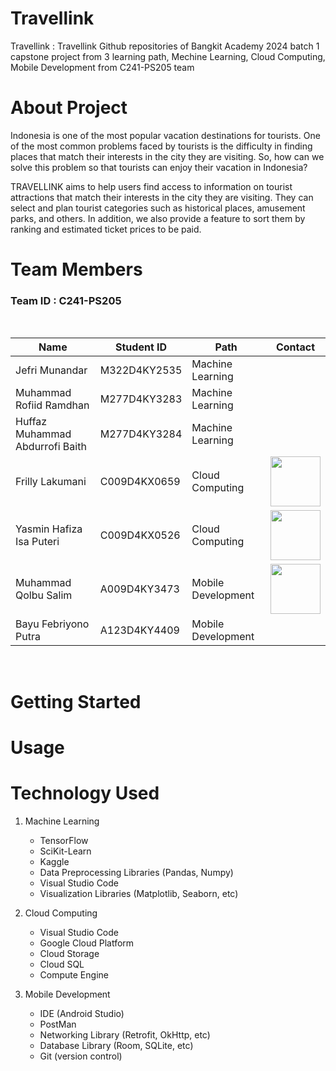 # Travellink
Travellink : Travellink Github repositories of Bangkit Academy 2024 batch 1 capstone project from 3 learning path, Mechine Learning, Cloud Computing, Mobile Development from C241-PS205 team
# About Project
Indonesia is one of the most popular vacation destinations for tourists. One of the most common problems faced by tourists is the difficulty in finding places that match their interests in the city they are visiting. So, how can we solve this problem so that tourists can enjoy their vacation in Indonesia?

TRAVELLINK aims to help users find access to information on tourist attractions that match their interests in the city they are visiting. They can select and plan tourist categories such as historical places, amusement parks, and others. In addition, we also provide a feature to sort them by ranking and estimated ticket prices to be paid.

# Team Members 
### Team ID : C241-PS205

<br>

| Name                                     | Student ID     | Path                | Contact    |
| -----------------------------------------| ---------------| ------------------- |------------|
| Jefri Munandar                           | M322D4KY2535   | Machine Learning    |            |
| Muhammad Rofiid Ramdhan                  | M277D4KY3283   | Machine Learning    |            |
| Huffaz Muhammad Abdurrofi Baith          | M277D4KY3284   | Machine Learning    |            |
| Frilly Lakumani                          | C009D4KX0659   | Cloud Computing     | <a href="https://github.com/frillyl"><img src="https://cdn.prod.website-files.com/6100d0111a4ed76bc1b9fd54/62a1ac70484ab90ae870152b_github%204.png" style="width: 80px; height: auto;" /></a>           |
| Yasmin Hafiza Isa Puteri                 | C009D4KX0526   | Cloud Computing     | <a href="https://github.com/yasminhafiza"><img src="https://cdn.prod.website-files.com/6100d0111a4ed76bc1b9fd54/62a1ac70484ab90ae870152b_github%204.png" style="width: 80px; height: auto;" /></a>             |
| Muhammad Qolbu Salim                     | A009D4KY3473   | Mobile Development  | <a href="https://github.com/qolbusalim"><img src="https://cdn.prod.website-files.com/6100d0111a4ed76bc1b9fd54/62a1ac70484ab90ae870152b_github%204.png" style="width: 80px; height: auto;" /></a>           |
| Bayu Febriyono Putra                     | A123D4KY4409   | Mobile Development  |            |


<br>

# Getting Started

# Usage

# Technology Used 

1. Machine Learning
   - TensorFlow
   - SciKit-Learn
   - Kaggle
   - Data Preprocessing Libraries (Pandas, Numpy)
   - Visual Studio Code
   - Visualization Libraries (Matplotlib, Seaborn, etc)

2. Cloud Computing
   - Visual Studio Code
   - Google Cloud Platform
   - Cloud Storage
   - Cloud SQL
   - Compute Engine

3. Mobile Development
   - IDE (Android Studio)
   - PostMan
   - Networking Library (Retrofit, OkHttp, etc)
   - Database Library (Room, SQLite, etc)
   - Git (version control)




